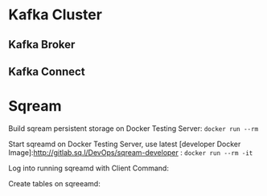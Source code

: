 # Kafka Cluster
## Kafka Broker

## Kafka Connect

# Sqream 
Build sqream persistent storage on Docker Testing Server:
`docker run --rm `

Start sqreamd on Docker Testing Server, use latest [developer Docker Image]:http://gitlab.sq.l/DevOps/sqream-developer :
`docker run --rm -it `

Log into running sqreamd with Client Command:


Create tables on sqreeamd:


